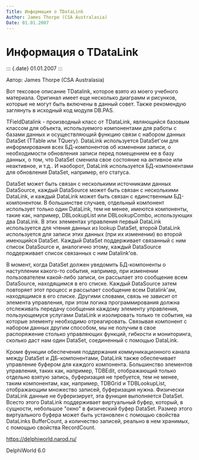 ```yaml
---
Title: Информация о TDataLink
Author: James Thorpe (CSA Australasia)
Date: 01.01.2007
---
```



Информация о TDataLink
======================

::: {.date}
01.01.2007
:::

Автор: James Thorpe (CSA Australasia)

Вот тексовое описание TDatalink, которое взято из моего учебного
материала. Оригинал имеет еще несколько диаграмм и рисунков, которые не
могут быть включены в данный совет. Также рекомендую заглянуть в
исходный код модуля DB.PAS.

TFieldDatalink - производный класс от TDataLink, являющийся базовым
классом для объекта, используемого компонентами для работы с базами
данных и осуществляющий функцию связи с набором данных DataSet (TTable
или TQuery). DataLink используется DataSet\'ом для информирования всех
БД-компонентов об изменении записи, о необходимости обновления записи
перед помещением ее в базу данных, о том, что DataSet сменила свое
состояние на активное или неактивное, и т.д.. И наоборот, DataLink
используется БД-компонентами для обновления DataSet, например, его
статуса.

DataSet может быть связан с несколькими источниками данных DataSource,
каждый DataSource может быть связан с несколькими DataLink, и каждый
DataLink может быть связан с единственным БД-компонентом. В большинстве
случаев, отдельный компонент использует только один DataLink, тем не
менее, имеются компоненты, такие как, например, DBLookupList или
DBLookupCombo, использующих два DataLink. В этих элементах управления
первый DataLink используется для чтения данных из lookup DataSet, второй
DataLink используется для записи этих данных (при их изменении) во
второй имеющийся DataSet. Каждый DataSet поддерживает связанный с ним
список DataSource и, аналогично этому, каждый DataSource поддерживает
список связанных с ним Datalink\'ов.

В момент, когда DataSet должен уведомить БД-компоненты о наступлении
какого-то события, например, при изменении пользователем какой-либо
записи, он рассылает это сообщение всем DataSource, находящимся в его
списке. Каждый DataSource затем повторяет этот процесс и рассылает
сообщение всем Datalink\'ам, находящимся в его списке. Другими словами,
связь не зависит от элемента управления, при этом логика
программирования должна отслеживать передачу сообщения каждому элементу
управления, пользующемуся услугами DataLink и изолировать только те
события, на которые элементу необходимо отреагировать. Связывая
компонент с набором данных другим способом, мы не получим в свое
распоряжение столько управляющих функций, гибкости и мониторинга,
сколько даст нам один DataSet, соединенный с помощью DataLink.

Кроме функции обеспечения поддержания коммуникационного канала между
DataSet и ДБ-компонентами, DataLink также обеспечивает управление
буфером для каждого компонента. Большинство элементов управления, таких
как, например, TDBEdit, отображающий только отдельно взятую запись,
буферизация не требуется, тем не менее, таким компонентам, как,
например, TDBGrid и TDBLookupList, отображающим множество записей,
буферизация нужна. Физически DataLink данные не буферизирует, эта
функция выполняется DataSet. Всесто этого DataLink поддерживает
виртуальный буфер, который, в сущности, небольшое \"окно\" в физический
буфер DataSet. Размер этого виртуального буфера может быть установлен с
помощью свойства DataLinks BufferCount, а количество записей, реально в
нем хранимых, с помощью свойства RecordCount.

<https://delphiworld.narod.ru/>

DelphiWorld 6.0
